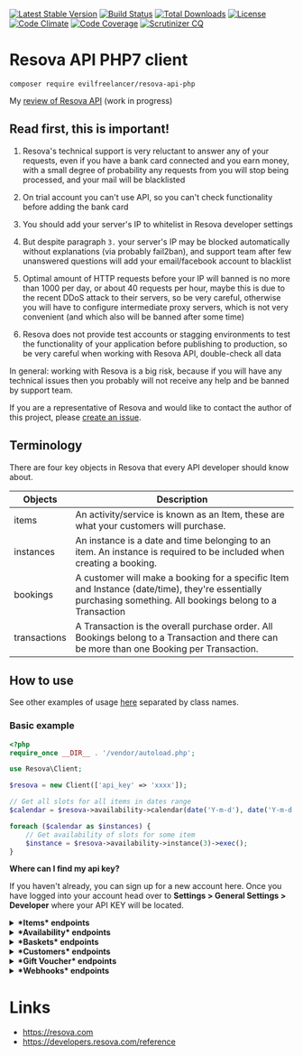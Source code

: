 [![Latest Stable Version](https://poser.pugx.org/evilfreelancer/resova-api-php/v/stable)](https://packagist.org/packages/evilfreelancer/resova-api-php)
[![Build Status](https://travis-ci.org/EvilFreelancer/resova-api-php.svg?branch=master)](https://travis-ci.org/EvilFreelancer/resova-api-php)
[![Total Downloads](https://poser.pugx.org/evilfreelancer/resova-api-php/downloads)](https://packagist.org/packages/evilfreelancer/resova-api-php)
[![License](https://poser.pugx.org/evilfreelancer/resova-api-php/license)](https://packagist.org/packages/evilfreelancer/resova-api-php)
[![Code Climate](https://codeclimate.com/github/EvilFreelancer/resova-api-php/badges/gpa.svg)](https://codeclimate.com/github/EvilFreelancer/resova-api-php)
[![Code Coverage](https://scrutinizer-ci.com/g/EvilFreelancer/resova-api-php/badges/coverage.png?b=master)](https://scrutinizer-ci.com/g/EvilFreelancer/resova-api-php/?branch=master)
[![Scrutinizer CQ](https://scrutinizer-ci.com/g/evilfreelancer/resova-api-php/badges/quality-score.png?b=master)](https://scrutinizer-ci.com/g/evilfreelancer/resova-api-php/)

# Resova API PHP7 client

    composer require evilfreelancer/resova-api-php

My [review of Resova API](https://docs.google.com/document/d/11RVyOVyMxKqBIg-yNkJfhXS2dO0HwpocJt4QhjwXOU0/edit?usp=sharing) (work in progress)

## Read first, this is important!

1. Resova's technical support is very reluctant to answer any of your
requests, even if you have a bank card connected and you earn money,
with a small degree of probability any requests from you will stop
being processed, and your mail will be blacklisted

2. On trial account you can't use API, so you can't check functionality
before adding the bank card

3. You should add your server's IP to whitelist in Resova developer settings

4. But despite paragraph `3.` your server's IP may be blocked
automatically without explanations (via probably fail2ban),
and support team after few unanswered questions will add your
email/facebook account to blacklist

5. Optimal amount of HTTP requests before your IP will banned
is no more than 1000 per day, or about 40 requests per hour, 
maybe this is due to the recent DDoS ​​attack to their servers,
so be very careful, otherwise you will have to configure
intermediate proxy servers, which is not very convenient
(and which also will be banned after some time)

6. Resova does not provide test accounts or stagging environments
to test the functionality of your application before publishing to
production, so be very careful when working with Resova API,
double-check all data

In general: working with Resova is a big risk, because if you will have any technical issues
then you probably will not receive any help and be banned by support team.

If you are a representative of Resova and would like to contact the
author of this project, please [create an issue](https://github.com/EvilFreelancer/resova-api-php/issues).

## Terminology

There are four key objects in Resova that every API developer should know about.

| Objects      | Description |
|--------------|-------------|
| items        | An activity/service is known as an Item, these are what your customers will purchase. |
| instances    | An instance is a date and time belonging to an item. An instance is required to be included when creating a booking. |
| bookings     | A customer will make a booking for a specific Item and Instance (date/time), they're essentially purchasing something. All bookings belong to a Transaction |
| transactions | A Transaction is the overall purchase order. All Bookings belong to a Transaction and there can be more than one Booking per Transaction. |

## How to use

See other examples of usage [here](examples) separated by class names.

### Basic example

```php
<?php
require_once __DIR__ . '/vendor/autoload.php';

use Resova\Client;

$resova = new Client(['api_key' => 'xxxx']);

// Get all slots for all items in dates range
$calendar = $resova->availability->calendar(date('Y-m-d'), date('Y-m-d'))->exec();

foreach ($calendar as $instances) {
    // Get availability of slots for some item
    $instance = $resova->availability->instance(3)->exec();    
}
```

**Where can I find my api key?**

If you haven't already, you can sign up for a new account here.
Once you have logged into your account head over to **Settings > General Settings > Developer**
where your API KEY will be located.

<details>
<summary>
<b>*Items* endpoints</b>
</summary>

Items mean your rooms in Resova system.

https://developers.resova.com/reference#items

```php
// Single
$result = $resova->item(1)->exec();
print_r($result);

// Single: Reviews list
$result = $resova->item(1)->reviews()->exec();
print_r($result);

// Single: Booking questions list
$result = $resova->item(1)->booking_questions()->exec();
print_r($result);

// Single: Extras list
$result = $resova->item(1)->extras()->exec();
print_r($result);

// All
$result = $resova->items->exec();
print_r($result);
```

</details>

<details>
<summary>
<b>*Availability* endpoints</b>
</summary>

Availability details of instances, instances prices and calendars of dates etc.

> Instance - in logic of Resova API mean time slot with price

https://developers.resova.com/reference#availability

```php
use \Resova\Models\Pricing;

$result = $resova->availability->instance(123)->exec();
print_r($result);

$pricing = new Pricing([
    'quantities' => [
        ['pricing_category_id' => 1, 'quantity' => 2],
        ['pricing_category_id' => 1, 'quantity' => 3],
        ['pricing_category_id' => 1, 'quantity' => 4],
    ]
]);
$result = $resova->availability->instance(123)->pricing($pricing)->exec();
print_r($result);

$result = $resova->availability->calendar(date('Y-m-d'), date('Y-m-d'))->exec();
print_r($result);
```

</details>

<details>
<summary>
<b>*Baskets* endpoints</b>
</summary>

Baskets in Resova it mean Carts, it contain details about prepared for booking carts created by clients.

https://developers.resova.com/reference#the-basket-object

```php
use \Resova\Models\BasketRequest;

// Basket request object
$basket = new BasketRequest([
    'customer_id' => 123,
    'expires_at'  => '1558101934',
]);

// Create
$result = $resova->baskets->create($basket)->exec();
print_r($result);

// List
$result = $resova->baskets->exec();
print_r($result);

// Single
$result = $resova->basket(123)->exec();
print_r($result);

// Update
$result = $resova->basket(123)->update($basket)->exec();
print_r($result);

// Delete
$result = $resova->basket(123)->delete()->exec();
print_r($result);
```

</details>

<details>
<summary>
<b>*Customers* endpoints</b>
</summary>

For work with customers information, like emails, phones, addresses, etc.

https://developers.resova.com/reference#customers

```php
use \Resova\Models\Customer;

// Customer create request object
$customerCreate = new Customer([
    'first_name' => 'John',
    'last_name'  => 'Doe',
    'email'      => 'email@example.com'
]);

// Create
$result = $resova->customers->create($customerCreate)->exec();
print_r($result);

// Single
$result = $resova->customer(123)->exec();
print_r($result);

// Customer update request object
$customerUpdate = new Customer([
    'first_name' => 'John',
    'last_name'  => 'Doe',
    'email'      => 'email@example.com'
]);

// Update
$result = $resova->customer(123)->update($customerUpdate)->exec();
print_r($result);
```

</details>

<details>
<summary>
<b>*Gift Voucher* endpoints</b>
</summary>

Gift Vouchers in Resova it mean Promocodes, you can manage your promo campaigns. 

https://developers.resova.com/reference#gift-vouchers

```php
// Single
$result = $resova->gift_voucher(123)->exec();
print_r($result);

// All
$result = $resova->gift_vouchers->exec();
print_r($result);
```

</details>

<details>
<summary>
<b>*Webhooks* endpoints</b>
</summary>

```php
// All
$result = $resova->webhooks->all()->exec();
print_r($result);
```

</details>

# Links

* https://resova.com
* https://developers.resova.com/reference
